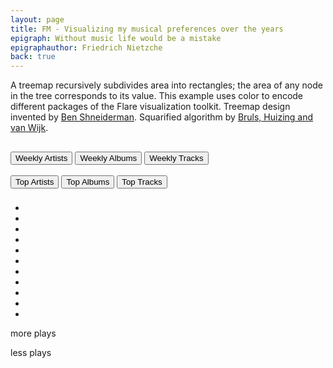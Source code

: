 ```yaml
---
layout: page
title: FM - Visualizing my musical preferences over the years
epigraph: Without music life would be a mistake
epigraphauthor: Friedrich Nietzche
back: true
---
```


A treemap recursively subdivides area into rectangles; the area of any node in the tree corresponds to its value. This example uses color to encode different packages of the Flare visualization toolkit. Treemap design invented by <a href='http://www.cs.umd.edu/~ben/'>Ben Shneiderman</a>. Squarified algorithm by <a href='http://citeseerx.ist.psu.edu/viewdoc/summary?doi=10.1.1.36.6685'>Bruls, Huizing and van Wijk</a>.

<h2 id="title">
    
</h2>
<div class="controls">
    <button onclick="LastFMTreemap.getWkArtists();"><span class="all">Weekly Artists</span></button>
    <button onclick="LastFMTreemap.getWkAlbums();"><span class="pc">Weekly Albums</span></button>
    <button onclick="LastFMTreemap.getWkTracks();"><span class="mob">Weekly Tracks</span></button><br><br>
    <button onclick="LastFMTreemap.getTopArtists();"><span class="all">Top Artists</span></button>
    <button onclick="LastFMTreemap.getTopAlbums();"><span class="pc">Top Albums</span></button>
    <button onclick="LastFMTreemap.getTopTracks();"><span class="mob">Top Tracks</span></button>
</div>
				
<h3 id="ts">
    
</h3>
<p id="ts1">
    
</p>

<div id='chart'>
    
</div>

<div id="legend">
<ul>
	<li class="q1"></li>
	<li class="q2"></li>
	<li class="q3"></li>
	<li class="q4"></li>
	<li class="q5"></li>
	<li class="q6"></li>
	<li class="q7"></li>
	<li class="q8"></li>
	<li class="q9"></li>
	<li class="q10"></li>
	<li class="q11"></li>
</ul>
<p class="more">more plays</p>
<p class="less">less plays</p>
</div>

<script  type="text/javascript" src="/js/moment.min.js"> </script>
<script  type="text/javascript" src="/js/d3.v2.min.js"> </script>
<script  type="text/javascript" src="/js/treemap.js"> </script>

